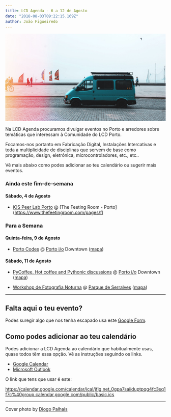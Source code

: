 ```yaml
---
title: LCD Agenda - 6 a 12 de Agosto
date: "2018-08-03T09:22:15.169Z"
author: João Figueiredo
---
```


![Just Go](diogo-palhais-422619-unsplash.jpg)

Na LCD Agenda procuramos divulgar eventos no Porto e arredores sobre temáticas que interessam à Comunidade do LCD Porto.

Focamos-nos portanto em Fabricação Digital, Instalações Intercativas e toda a multiplicidade de disciplinas que servem de base como programação, design, eletrónica, microcontroladores, etc., etc..

Vê mais abaixo como podes adicionar ao teu calendário ou sugerir mais eventos.

### Ainda este fim-de-semana

#### Sábado, 4 de Agosto

* [iOS Peer Lab Porto](https://www.meetup.com/iOS-Peer-Lab-Porto/events/252867960/)
@ [The Feeting Room - Porto](https://www.thefeetingroom.com/pages/fl


### Para a Semana

#### Quinta-feira, 9 de Agosto

* [Porto Codes](https://www.meetup.com/portocodes/events/250479427/)
@ [Porto i/o](http://porto.io/) Downtown
([mapa](https://maps.google.com/?cid=12457545381001472324))

#### Sábado, 11 de Agosto

* [PyCoffee. Hot coffee and Pythonic discussions](https://www.meetup.com/pyporto/events/250873917/)
@ [Porto i/o](http://porto.io/) Downtown
([mapa](https://maps.google.com/?cid=12457545381001472324))

* [Workshop de Fotografia Noturna](https://www.serralves.pt/pt/actividades/workshops-de-fotografia-noturna-no-parque-ha-luz-no-parque-2018/)
@ [Parque de Serralves](https://www.serralves.pt/pt/)
([mapa](https://goo.gl/maps/zpUmKAB8Dhv))


---

## Falta aqui o teu evento?

Podes suregir algo que nos tenha escapado usa este [Google Form](https://docs.google.com/forms/d/e/1FAIpQLSd_lOqzaRXBpCmAbJ9ODMuWPgkLzaN4xABgRX6HXPpDSDUB7Q/viewform?usp=sf_link).

## Como podes adicionar ao teu calendário

Podes adicionar a LCD Agenda ao calendário que habitualmente usas, quase todos têm essa opção. Vê as instruções seguindo os links.

* [Google Calendar](https://support.google.com/calendar/answer/37100?co=GENIE.Platform%3DDesktop&hl=en)
* [Microsoft Outlook](https://support.office.com/en-us/article/Import-or-subscribe-to-a-calendar-in-Outlook-com-cff1429c-5af6-41ec-a5b4-74f2c278e98c)

O link que tens que usar é este:

https://calendar.google.com/calendar/ical/jfig.net_0gpa7saiiduptpqg4fc3sq1f7c%40group.calendar.google.com/public/basic.ics

---

Cover photo by [Diogo Palhais](https://unsplash.com/@diogopalhais)

